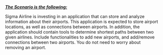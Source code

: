 <b><i><u>The Scenario is the following: </b></i></u>

  Sigma Airline is investing in an application that can store and analyze information about their airports. This application is expected to store airport locations, as well as connections between airports. In addition, the application should contain tools to determine shortest paths between two given airlines. Include functionalities to add new airports, and add/remove connections between two airports. You do not need to worry about removing an airport.
